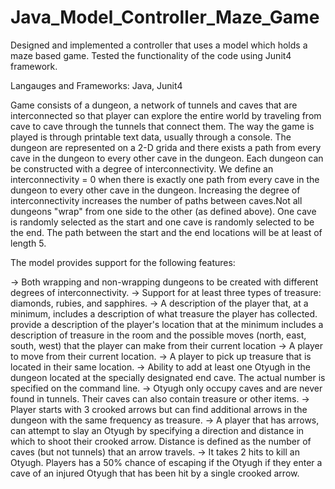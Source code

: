 # Java_Model_Controller_Maze_Game
Designed and implemented a controller that uses a model which holds a maze based game. Tested the functionality of the code using Junit4 framework. 

Langauges and Frameworks: Java, Junit4

Game consists of a dungeon, a network of tunnels and caves that are interconnected so that player can explore the entire world by traveling from cave to cave through the tunnels that connect them.
The way the game is played is through printable text data, usually through a console. The dungeon are represented on a 2-D grida and there exists a path from every cave in the dungeon to every other cave in the dungeon. 
Each dungeon can be constructed with a degree of interconnectivity. We define an interconnectivity = 0 when there is exactly one path from every cave in the dungeon to every other cave in the dungeon. Increasing the degree of interconnectivity increases the number of paths between caves.Not all dungeons "wrap" from one side to the other (as defined above).
One cave is randomly selected as the start and one cave is randomly selected to be the end. The path between the start and the end locations will be at least of length 5.

The model provides support for the following features: 

  -> Both wrapping and non-wrapping dungeons to be created with different degrees of interconnectivity.
  -> Support for at least three types of treasure: diamonds, rubies, and sapphires. 
  -> A description of the player that, at a minimum, includes a description of what treasure the player has collected.
     provide a description of the player's location that at the minimum includes a description of treasure in the room and the possible moves (north, east, south, west) that the player can make from their current location
  -> A player to move from their current location. 
  -> A player to pick up treasure that is located in their same location. 
  -> Ability to add at least one Otyugh in the dungeon located at the specially designated end cave. The actual number is specified on the command line. 
  -> Otyugh only occupy caves and are never found in tunnels. Their caves can also contain treasure or other items.
  -> Player starts with 3 crooked arrows but can find additional arrows in the dungeon with the same frequency as treasure.
  -> A player that has arrows, can attempt to slay an Otyugh by specifying a direction and distance in which to shoot their crooked arrow. Distance is defined as the number of caves (but not tunnels) that an arrow travels.
  -> It takes 2 hits to kill an Otyugh. Players has a 50% chance of escaping if the Otyugh if they enter a cave of an injured Otyugh that has been hit by a single crooked arrow.
  
  
